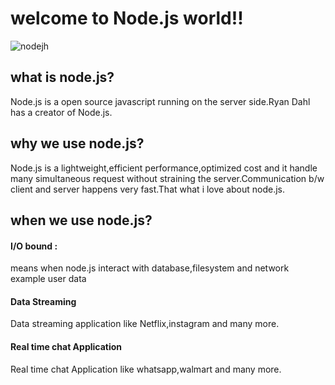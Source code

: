 # welcome to Node.js world!!

![nodejh](https://user-images.githubusercontent.com/56202928/128520924-84bb936a-7a3c-434b-b29a-4baa0de8e24e.png)

## what is node.js?
Node.js is a open source javascript running  on the server side.Ryan Dahl has a creator of Node.js. 


## why we use node.js?
Node.js is a lightweight,efficient performance,optimized cost and it handle many simultaneous request without straining the server.Communication b/w client and server happens very fast.That what i love about node.js.

## when we use node.js?
#### I/O bound :
means when node.js interact with database,filesystem and network example user data
#### Data Streaming
Data streaming application like Netflix,instagram and many more.
#### Real time chat Application
Real time chat Application like whatsapp,walmart and many more.




